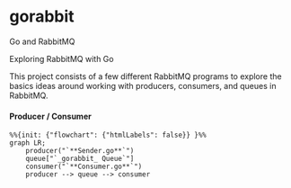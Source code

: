 # gorabbit
Go and RabbitMQ

Exploring RabbitMQ with Go

This project consists of a few different RabbitMQ programs to explore the basics ideas
around working with producers, consumers, and queues in RabbitMQ.

#### Producer / Consumer

```mermaid
%%{init: {"flowchart": {"htmlLabels": false}} }%%
graph LR;
    producer("`**Sender.go**`")
    queue["`_gorabbit_ Queue`"]
    consumer("`**Consumer.go**`")
    producer --> queue --> consumer
```
